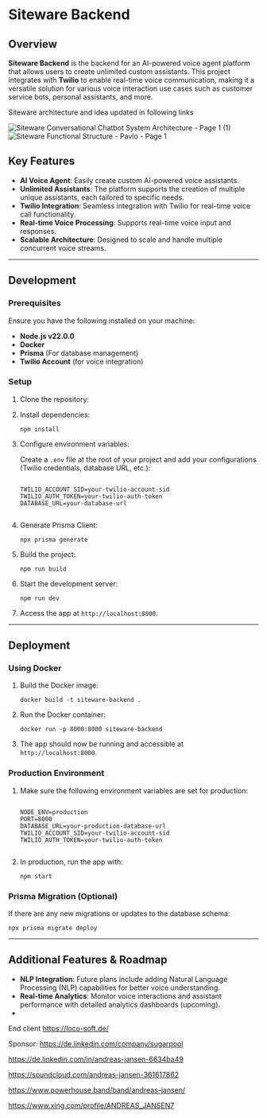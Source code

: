# Siteware Backend

## Overview

**Siteware Backend** is the backend for an AI-powered voice agent platform that allows users to create unlimited custom assistants. This project integrates with **Twilio** to enable real-time voice communication, making it a versatile solution for various voice interaction use cases such as customer service bots, personal assistants, and more.

Siteware architecture and idea updated in following links

![Siteware Conversational Chatbot System Architecture - Page 1 (1)](https://github.com/user-attachments/assets/b4bc4a17-9020-4d64-8d6a-abcff6549c65)
![Siteware Functional Structure - Pavlo - Page 1](https://github.com/user-attachments/assets/9b9afa70-270d-421d-b71e-cd402f825b6c)

## Key Features

*   **AI Voice Agent**: Easily create custom AI-powered voice assistants.
*   **Unlimited Assistants**: The platform supports the creation of multiple unique assistants, each tailored to specific needs.
*   **Twilio Integration**: Seamless integration with Twilio for real-time voice call functionality.
*   **Real-time Voice Processing**: Supports real-time voice input and responses.
*   **Scalable Architecture**: Designed to scale and handle multiple concurrent voice streams.

- - -

## Development

### Prerequisites

Ensure you have the following installed on your machine:

*   **Node.js v22.0.0**
*   **Docker**
*   **Prisma** (For database management)
*   **Twilio Account** (for voice integration)

### Setup

1.  Clone the repository:
    
2.  Install dependencies:
    
    ```
    npm install
    ```
    
3.  Configure environment variables:
    
    Create a `.env` file at the root of your project and add your configurations (Twilio credentials, database URL, etc.):
    
    ```
    
    TWILIO_ACCOUNT_SID=your-twilio-account-sid
    TWILIO_AUTH_TOKEN=your-twilio-auth-token
    DATABASE_URL=your-database-url
            
    ```
    
4.  Generate Prisma Client:
    
    ```
    npx prisma generate
    ```
    
5.  Build the project:
    
    ```
    npm run build
    ```
    
6.  Start the development server:
    
    ```
    npm run dev
    ```
    
7.  Access the app at `http://localhost:8000`.

- - -

## Deployment

### Using Docker

1.  Build the Docker image:
    
    ```
    docker build -t siteware-backend .
    ```
    
2.  Run the Docker container:
    
    ```
    docker run -p 8000:8000 siteware-backend
    ```
    
3.  The app should now be running and accessible at `http://localhost:8000`.

### Production Environment

1.  Make sure the following environment variables are set for production:
    
    ```
    
    NODE_ENV=production
    PORT=8000
    DATABASE_URL=your-production-database-url
    TWILIO_ACCOUNT_SID=your-twilio-account-sid
    TWILIO_AUTH_TOKEN=your-twilio-auth-token
            
    ```
    
2.  In production, run the app with:
    
    ```
    npm start
    ```
    

### Prisma Migration (Optional)

If there are any new migrations or updates to the database schema:

```
npx prisma migrate deploy
```

- - -

## Additional Features & Roadmap

*   **NLP Integration**: Future plans include adding Natural Language Processing (NLP) capabilities for better voice understanding.
*   **Real-time Analytics**: Monitor voice interactions and assistant performance with detailed analytics dashboards (upcoming).
*   
End client
https://loco-soft.de/

Sponsor:
https://de.linkedin.com/company/sugarpool

https://de.linkedin.com/in/andreas-jansen-6634ba49

https://soundcloud.com/andreas-jansen-361617862

https://www.powerhouse.band/band/andreas-jansen/

https://www.xing.com/profile/ANDREAS_JANSEN7

